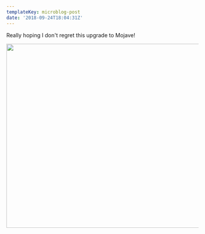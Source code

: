 ```yaml
---
templateKey: microblog-post
date: '2018-09-24T18:04:31Z'
---
```


Really hoping I don't regret this upgrade to Mojave!

<img src="/wp-content/uploads/2018/09/Screen-Shot-2018-09-24-at-12.57.15-PM-300x241.png" alt="" width="600" height="482" class="alignnone size-medium wp-image-969" />

